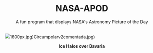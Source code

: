 <div align="center">
  <h1>
    NASA-APOD
  </h1>
</div>
  
<div align="center">
  A fun program that displays NASA's Astronomy Picture of the Day
</div>

<br>

![](https://apod.nasa.gov/apod/image/2312/BavarianHalos_Werner_1500.jpg)1600px.jpg)Circumpolarv2comentada.jpg)

<p align = "center">
  <b>Ice Halos over Bavaria</b>
</p>
